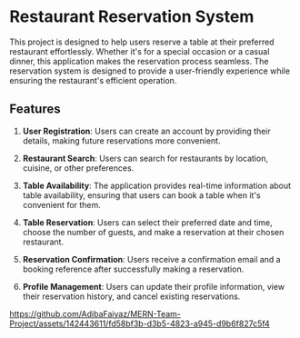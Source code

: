 # Restaurant Reservation System

This project is designed to help users reserve a table at their preferred restaurant effortlessly. Whether it's for a special occasion or a casual dinner, this application makes the reservation process seamless. The reservation system is designed to provide a user-friendly experience while ensuring the restaurant's efficient operation.


## Features

1. **User Registration**: Users can create an account by providing their details, making future reservations more convenient.

2. **Restaurant Search**: Users can search for restaurants by location, cuisine, or other preferences.

3. **Table Availability**: The application provides real-time information about table availability, ensuring that users can book a table when it's convenient for them.

4. **Table Reservation**: Users can select their preferred date and time, choose the number of guests, and make a reservation at their chosen restaurant.

5. **Reservation Confirmation**: Users receive a confirmation email and a booking reference after successfully making a reservation.

6. **Profile Management**: Users can update their profile information, view their reservation history, and cancel existing reservations.


https://github.com/AdibaFaiyaz/MERN-Team-Project/assets/142443611/fd58bf3b-d3b5-4823-a945-d9b6f827c5f4


